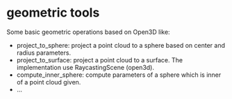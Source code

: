# geometric tools

Some basic geometric operations based on Open3D like:

* project_to_sphere: project a point cloud to a sphere based on center and radius parameters.
* project_to_surface: project a point cloud to a surface. The implementation use RaycastingScene (open3d).
* compute_inner_sphere: compute parameters of a sphere which is inner of a point cloud given.
* ...